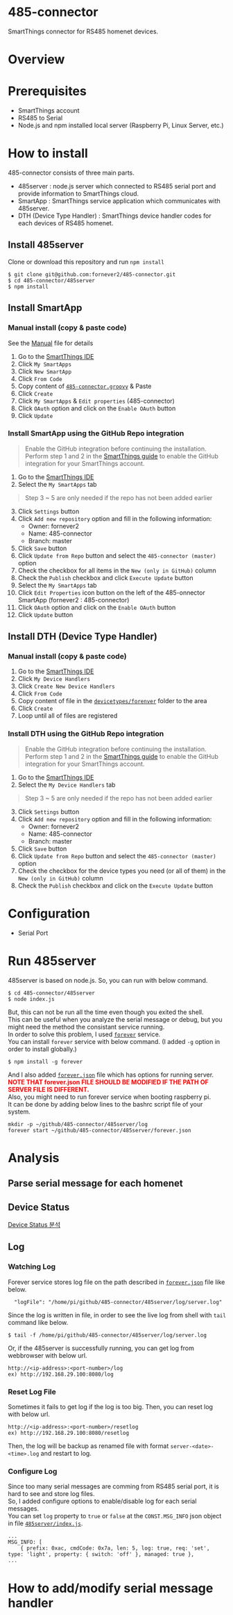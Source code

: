 # 485-connector
SmartThings connector for RS485 homenet devices.

# Overview

# Prerequisites
- SmartThings account
- RS485 to Serial
- Node.js and npm installed local server (Raspberry Pi, Linux Server, etc.)

# How to install
485-connector consists of three main parts.
- 485server : node.js server which connected to RS485 serial port and provide information to SmartThings cloud.
- SmartApp : SmartThings service application which communicates with 485server.
- DTH (Device Type Handler) : SmartThings device handler codes for each devices of RS485 homenet.

## Install 485server
Clone or download this repository and run `npm install`
```
$ git clone git@github.com:fornever2/485-connector.git
$ cd 485-connector/485server
$ npm install
```

## Install SmartApp
### Manual install (copy & paste code)
See the [Manual](doc/install/smartapp/README.md) file for details
1. Go to the [SmartThings IDE](https://account.smartthings.com/)
2. Click `My SmartApps`
3. Click `New SmartApp`
4. Click `From Code`
5. Copy content of [`485-connector.groovy`](smartapps/fornever2/485-connector.src/485-connector.groovy) & Paste
6. Click `Create`
7. Click `My SmartApps` & `Edit properties` (485-connector)
8. Click `OAuth` option and click on the `Enable OAuth` button
9. Click `Update`

### Install SmartApp using the GitHub Repo integration
> Enable the GitHub integration before continuing the installation.  
> Perform step 1 and 2 in the [SmartThings guide](https://docs.smartthings.com/en/latest/tools-and-ide/github-integration.html#step-1-enable-github-integration) to enable the GitHub integration for your SmartThings account.
1. Go to the [SmartThings IDE](https://account.smartthings.com/)
2. Select the `My SmartApps` tab
  > Step 3 ~ 5 are only needed if the repo has not been added earlier
3. Click `Settings` button
4. Click `Add new repository` option and fill in the following information:   
    - Owner: fornever2   
    - Name: 485-connector   
    - Branch: master   
5. Click `Save` button
6. Click `Update from Repo` button and select the `485-connector (master)` option
7. Check the checkbox for all items in the `New (only in GitHub)` column
8. Check the `Publish` checkbox and click `Execute Update` button
9. Select the `My SmartApps` tab
10. Click `Edit Properties` icon button on the left of the 485-onnector SmartApp (fornever2 : 485-connector)
11. Click `OAuth` option and click on the `Enable OAuth` button
12. Click `Update` button

## Install DTH (Device Type Handler)
### Manual install (copy & paste code)
1. Go to the [SmartThings IDE](https://account.smartthings.com/)
2. Click `My Device Handlers`
3. Click `Create New Device Handlers`
4. Click `From Code`
5. Copy content of file in the [`devicetypes/forenver`](devicetypes/fornever2) folder to the area
6. Click `Create`
7. Loop until all of files are registered

### Install DTH using the GitHub Repo integration
> Enable the GitHub integration before continuing the installation.  
> Perform step 1 and 2 in the [SmartThings guide](https://docs.smartthings.com/en/latest/tools-and-ide/github-integration.html#step-1-enable-github-integration) to enable the GitHub integration for your SmartThings account.
1. Go to the [SmartThings IDE](https://account.smartthings.com/)
2. Select the `My Device Handlers` tab
  > Step 3 ~ 5 are only needed if the repo has not been added earlier
3. Click `Settings` button
4. Click `Add new repository` option and fill in the following information:
    - Owner: fornever2  
    - Name: 485-connector  
    - Branch: master  
5. Click `Save` button
6. Click `Update from Repo` button and select the `485-connector (master)` option
7. Check the checkbox for the device types you need (or all of them) in the `New (only in GitHub)` column
8. Check the `Publish` checkbox and click on the `Execute Update` button

# Configuration
- Serial Port

# Run 485server
485server is based on node.js. So, you can run with below command.
```
$ cd 485-connector/485server
$ node index.js
```
But, this can not be run all the time even though you exited the shell.  
This can be useful when you analyze the serial message or debug, but you might need the method the consistant service running.  
In order to solve this problem, I used [`forever`](https://www.npmjs.com/package/forever) service.  
You can install `forever` service with below command. (I added `-g` option in order to install globally.)  
```
$ npm install -g forever
```
And I also added [`forever.json`](485server/forever.json) file which has options for running server.  
<span style="color:red">**NOTE THAT forever.json FILE SHOULD BE MODIFIED IF THE PATH OF SERVER FILE IS DIFFERENT.**</span>  
Also, you might need to run forever service when booting raspberry pi.  
It can be done by adding below lines to the bashrc script file of your system.  
```
mkdir -p ~/github/485-connector/485server/log
forever start ~/github/485-connector/485server/forever.json
```

# Analysis
## Parse serial message for each homenet

## Device Status
[Device Status 분석](https://github.com/fornever2/485-connector/blob/master/serial_analysis_sds.md)

## Log
### Watching Log
Forever service stores log file on the path described in [`forever.json`](485server/forever.json) file like below.  
```
  "logFile": "/home/pi/github/485-connector/485server/log/server.log"
```
Since the log is written in file, in order to see the live log from shell with `tail` command like below.  
```
$ tail -f /home/pi/github/485-connector/485server/log/server.log
```
Or, if the 485server is successfully running, you can get log from webbrowser with below url.  
```
http://<ip-address>:<port-number>/log
ex) http://192.168.29.100:8080/log
```
### Reset Log File
Sometimes it fails to get log if the log is too big. Then, you can reset log with below url.  
```
http://<ip-address>:<port-number>/resetlog
ex) http://192.168.29.100:8080/resetlog
```
Then, the log will be backup as renamed file with format `server-<date>-<time>.log` and restart to log.  
### Configure Log
Since too many serial messages are comming from RS485 serial port, it is hard to see and store log files.  
So, I added configure options to enable/disable log for each serial messages.  
You can set `log` property to `true` or `false` at the `CONST.MSG_INFO` json object in file [`485server/index.js`](485server/index.js).
```
...
MSG_INFO: [
	{ prefix: 0xac, cmdCode: 0x7a, len: 5, log: true, req: 'set', type: 'light', property: { switch: 'off' }, managed: true },
...
```

# How to add/modify serial message handler
